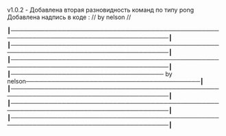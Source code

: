 v1.0.2 - Добавлена вторая разновидность команд по типу pong
Добавлена надпись в коде : // by nelson //




┃───────────────────────────────────────────────────────────────────────────────────────┃
┃───────────────────────────────────────────────────────────────────────────────────────┃
┃───────────────────────────────────────────────────────────────────────────────────────┃
┃──────────────────────────────────── by nelson─────────────────────────────────────────┃
┃───────────────────────────────────────────────────────────────────────────────────────┃
┃───────────────────────────────────────────────────────────────────────────────────────┃
┃───────────────────────────────────────────────────────────────────────────────────────┃

